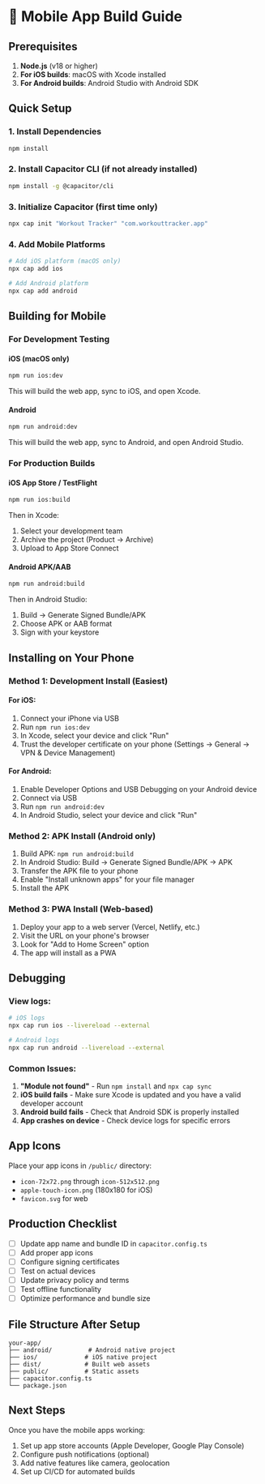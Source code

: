 # 📱 Mobile App Build Guide

## Prerequisites

1. **Node.js** (v18 or higher)
2. **For iOS builds**: macOS with Xcode installed
3. **For Android builds**: Android Studio with Android SDK

## Quick Setup

### 1. Install Dependencies
```bash
npm install
```

### 2. Install Capacitor CLI (if not already installed)
```bash
npm install -g @capacitor/cli
```

### 3. Initialize Capacitor (first time only)
```bash
npx cap init "Workout Tracker" "com.workouttracker.app"
```

### 4. Add Mobile Platforms
```bash
# Add iOS platform (macOS only)
npx cap add ios

# Add Android platform  
npx cap add android
```

## Building for Mobile

### For Development Testing

#### iOS (macOS only)
```bash
npm run ios:dev
```
This will build the web app, sync to iOS, and open Xcode.

#### Android
```bash
npm run android:dev
```
This will build the web app, sync to Android, and open Android Studio.

### For Production Builds

#### iOS App Store / TestFlight
```bash
npm run ios:build
```
Then in Xcode:
1. Select your development team
2. Archive the project (Product → Archive)
3. Upload to App Store Connect

#### Android APK/AAB
```bash
npm run android:build
```
Then in Android Studio:
1. Build → Generate Signed Bundle/APK
2. Choose APK or AAB format
3. Sign with your keystore

## Installing on Your Phone

### Method 1: Development Install (Easiest)

#### For iOS:
1. Connect your iPhone via USB
2. Run `npm run ios:dev`
3. In Xcode, select your device and click "Run"
4. Trust the developer certificate on your phone (Settings → General → VPN & Device Management)

#### For Android:
1. Enable Developer Options and USB Debugging on your Android device
2. Connect via USB
3. Run `npm run android:dev`
4. In Android Studio, select your device and click "Run"

### Method 2: APK Install (Android only)
1. Build APK: `npm run android:build`
2. In Android Studio: Build → Generate Signed Bundle/APK → APK
3. Transfer the APK file to your phone
4. Enable "Install unknown apps" for your file manager
5. Install the APK

### Method 3: PWA Install (Web-based)
1. Deploy your app to a web server (Vercel, Netlify, etc.)
2. Visit the URL on your phone's browser
3. Look for "Add to Home Screen" option
4. The app will install as a PWA

## Debugging

### View logs:
```bash
# iOS logs
npx cap run ios --livereload --external

# Android logs  
npx cap run android --livereload --external
```

### Common Issues:

1. **"Module not found"** - Run `npm install` and `npx cap sync`
2. **iOS build fails** - Make sure Xcode is updated and you have a valid developer account
3. **Android build fails** - Check that Android SDK is properly installed
4. **App crashes on device** - Check device logs for specific errors

## App Icons

Place your app icons in `/public/` directory:
- `icon-72x72.png` through `icon-512x512.png`
- `apple-touch-icon.png` (180x180 for iOS)
- `favicon.svg` for web

## Production Checklist

- [ ] Update app name and bundle ID in `capacitor.config.ts`
- [ ] Add proper app icons
- [ ] Configure signing certificates
- [ ] Test on actual devices
- [ ] Update privacy policy and terms
- [ ] Test offline functionality
- [ ] Optimize performance and bundle size

## File Structure After Setup
```
your-app/
├── android/          # Android native project
├── ios/             # iOS native project  
├── dist/            # Built web assets
├── public/          # Static assets
├── capacitor.config.ts
└── package.json
```

## Next Steps

Once you have the mobile apps working:
1. Set up app store accounts (Apple Developer, Google Play Console)
2. Configure push notifications (optional)
3. Add native features like camera, geolocation
4. Set up CI/CD for automated builds